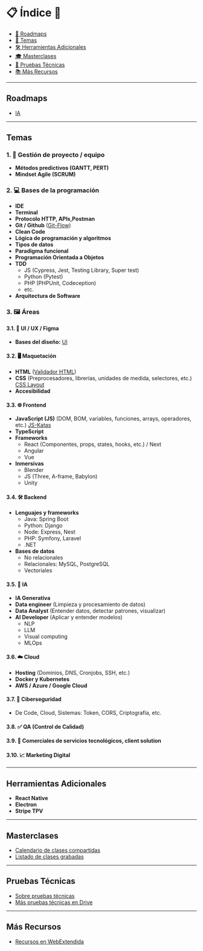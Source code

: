 # 📋 Índice 👋

- [🚀 Roadmaps](#roadmaps)
- [📖 Temas](#temas)
- [🛠️ Herramientas Adicionales](#herramientas-adicionales)
- [🎓 Masterclases](#masterclases)
- [🧪 Pruebas Técnicas](#pruebas-técnicas)
- [📚 Más Recursos](#más-recursos)



___

## Roadmaps

- [IA](https://github.com/Factoria-F5-dev/roadmap-ia)

---

## Temas

### 1. 📂 Gestión de proyecto / equipo
   - **Métodos predictivos (GANTT, PERT)**
   - **Mindset Agile (SCRUM)**

### 2. 💻 Bases de la programación
   - **IDE**
   - **Terminal**
   - **Protocolo HTTP, APIs,Postman**
   - **Git / Github** ([Git-Flow](https://github.com/Factoria-F5-dev/git-flow))
   - **Clean Code**
   - **Lógica de programación y algoritmos**
   - **Tipos de datos**
   - **Paradigma funcional**
   - **Programación Orientada a Objetos**
   - **TDD**
     - JS (Cypress, Jest, Testing Library, Super test)
     - Python (Pytest)
     - PHP (PHPUnit, Codeception)
     - etc.
   - **Arquitectura de Software**

### 3. 🖼️ Áreas
#### 3.1. 🎨 UI / UX / Figma
   - **Bases del diseño:** [UI](https://github.com/Factoria-F5-dev/UI)

#### 3.2. 🖥️ Maquetación
   - **HTML** ([Validador HTML](https://validator.w3.org/))
   - **CSS** (Preprocesadores, librerías, unidades de medida, selectores, etc.) [CSS Layout](https://github.com/Factoria-F5-dev/CSSlayout)
   - **Accesibilidad**

#### 3.3. 🌐 Frontend
   - **JavaScript (JS)** (DOM, BOM, variables, funciones, arrays, operadores, etc.) [JS-Katas](https://github.com/Factoria-F5-dev/JS-Katas-Jest)
   - **TypeScript**
   - **Frameworks**
     - React (Componentes, props, states, hooks, etc.) / Next
     - Angular
     - Vue
   - **Inmersivas**
     - Blender
     - JS (Three, A-frame, Babylon)
     - Unity

#### 3.4. 🛠️ Backend
   - **Lenguajes y frameworks**
     - Java: Spring Boot
     - Python: Django
     - Node: Express, Nest
     - PHP: Symfony, Laravel
     - .NET
   - **Bases de datos**
     - No relacionales
     - Relacionales: MySQL, PostgreSQL
     - Vectoriales

#### 3.5. 🤖 IA
   - **IA Generativa**
   - **Data engineer** (Limpieza y procesamiento de datos)
   - **Data Analyst** (Entender datos, detectar patrones, visualizar)
   - **AI Developer** (Aplicar y entender modelos)
     - NLP
     - LLM
     - Visual computing
     - MLOps

#### 3.6. ☁️ Cloud
   - **Hosting** (Dominios, DNS, Cronjobs, SSH, etc.)
   - **Docker y Kubernetes**
   - **AWS / Azure / Google Cloud**

#### 3.7. 🔐 Ciberseguridad
   - De Code, Cloud, Sistemas: Token, CORS, Criptografía, etc.

#### 3.8. ✅ QA (Control de Calidad)

#### 3.9. 💼 Comerciales de servicios tecnológicos, client solution

#### 3.10. 📈 Marketing Digital

---

## Herramientas Adicionales

- **React Native**
- **Electron**
- **Stripe TPV**

---

## Masterclases

- [Calendario de clases compartidas](https://calendar.google.com/calendar/u/0?cid=Y180YzBhMDNhMjAwMzIxODNkN2VmYTRjMThkM2QzNzFjMTkzOWMyODBiMzAxYzEyMzRlMzZhNWNmYzg4ZTYwZTU3QGdyb3VwLmNhbGVuZGFyLmdvb2dsZS5jb20)
- [Listado de clases grabadas](https://docs.google.com/spreadsheets/d/1mbxZu-IZCVWX06MPGMyt_OIf--0lPx9P2BAxlQkYoLM/edit#gid=0)

---

## Pruebas Técnicas

- [Sobre pruebas técnicas](https://github.com/Factoria-F5-dev/technical-interviews)
- [Más pruebas técnicas en Drive](https://drive.google.com/drive/folders/10vwQVJ8HSzi1a6kiYtzaoxR2R3EGo-aX)

---

## Más Recursos

- [Recursos en WebExtendida](https://webextendida.es/resources/)
